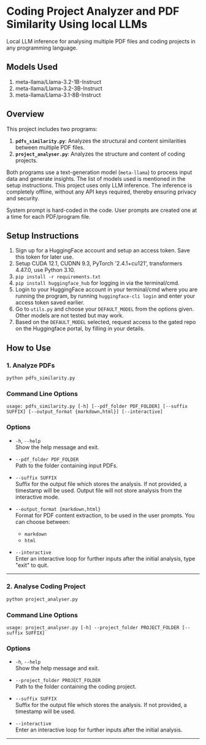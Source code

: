 # Coding Project Analyzer and PDF Similarity Using local LLMs

Local LLM inference for analysing multiple PDF files and coding projects in any programming language.

## Models Used

1. meta-llama/Llama-3.2-1B-Instruct
2. meta-llama/Llama-3.2-3B-Instruct
3. meta-llama/Llama-3.1-8B-Instruct


## Overview
This project includes two programs:
1. **`pdfs_similarity.py`**: Analyzes the structural and content similarities between multiple PDF files.
2. **`project_analyser.py`**: Analyzes the structure and content of coding projects.

Both programs use a text-generation model (`meta-llama`) to process input data and generate insights. The list of models used is mentioned in the setup instructions. This project uses only LLM inference. The inference is completely offline, without any API keys required, thereby ensuring privacy and security.

System prompt is hard-coded in the code. User prompts are created one at a time for each PDF/program file.


## Setup Instructions


1. Sign up for a HuggingFace account and setup an access token. Save this token for later use. 
2. Setup CUDA 12.1, CUDNN 9.3, PyTorch '2.4.1+cu121', transformers 4.47.0, use Python 3.10.
3. `pip install -r requirements.txt`
4. `pip install huggingface_hub` for logging in via the terminal/cmd.
5. Login to your HuggingFace account in your terminal/cmd where you are running the program, by running `huggingface-cli login` and enter your access token saved earlier. 
6. Go to `utils.py` and choose your `DEFAULT_MODEL` from the options given. Other models are not tested but may work. 
7. Based on the `DEFAULT_MODEL` selected, request access to the gated repo on the Huggingface portal, by filling in your details.


## How to Use

### 1. Analyze PDFs

```bash
python pdfs_similarity.py
```

### Command Line Options

```
usage: pdfs_similarity.py [-h] [--pdf_folder PDF_FOLDER] [--suffix SUFFIX] [--output_format {markdown,html}] [--interactive]
```

### Options

- `-h`, `--help`  
  Show the help message and exit.

- `--pdf_folder PDF_FOLDER`  
  Path to the folder containing input PDFs.

- `--suffix SUFFIX`  
  Suffix for the output file which stores the analysis. If not provided, a timestamp will be used. Output file will not store analysis from the interactive mode.

- `--output_format {markdown,html}`  
  Format for PDF content extraction, to be used in the user prompts. You can choose between:
  - `markdown`
  - `html`

- `--interactive`  
  Enter an interactive loop for further inputs after the initial analysis, type "exit" to quit.

---


### 2. Analyse Coding Project


```bash
python project_analyser.py
```

### Command Line Options

```
usage: project_analyser.py [-h] --project_folder PROJECT_FOLDER [--suffix SUFFIX]
```

### Options

- `-h`, `--help`  
  Show the help message and exit.

- `--project_folder PROJECT_FOLDER`  
  Path to the folder containing the coding project.

- `--suffix SUFFIX`  
  Suffix for the output file which stores the analysis. If not provided, a timestamp will be used.

- `--interactive`  
  Enter an interactive loop for further inputs after the initial analysis.

---
